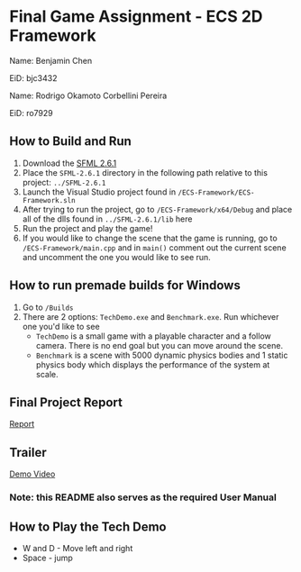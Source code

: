 # Final Game Assignment - ECS 2D Framework
Name: Benjamin Chen

EiD: bjc3432


Name: Rodrigo Okamoto Corbellini Pereira

EiD: ro7929

## How to Build and Run 
1) Download the [SFML 2.6.1](https://www.sfml-dev.org/download.php)
2) Place the `SFML-2.6.1` directory in the following path relative to this project: `../SFML-2.6.1`
3) Launch the Visual Studio project found in `/ECS-Framework/ECS-Framework.sln`
4) After trying to run the project, go to `/ECS-Framework/x64/Debug` and place all of the dlls found in `../SFML-2.6.1/lib` here
5) Run the project and play the game!
6) If you would like to change the scene that the game is running, go to `/ECS-Framework/main.cpp` and in `main()` comment out the current scene and uncomment the one you would like to see run.

## How to run premade builds for Windows
1) Go to `/Builds`
2) There are 2 options: `TechDemo.exe` and `Benchmark.exe`. Run whichever one you'd like to see
    - `TechDemo` is a small game with a playable character and a follow camera. There is no end goal but you can move around the scene.
    - `Benchmark` is a scene with 5000 dynamic physics bodies and 1 static physics body which displays the performance of the system at scale.

## Final Project Report
[Report](https://docs.google.com/document/d/1vypitFH3rTqleIBHegxu4SyBwkUKwmBZYJimKOHsMIw/edit?usp=sharing)

## Trailer
[Demo Video](https://youtu.be/zXIZc0nwqCI)

### Note: this README also serves as the required User Manual

## How to Play the Tech Demo
- W and D - Move left and right
- Space - jump
